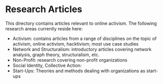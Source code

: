 # Research Articles
This directory contains articles relevant to online activism. The following research areas currently reside here:
* Activism: contains articles from a range of disciplines on the topic of activism, online activism, hacktivism; most use case studies
* Network and Structuralism: introductory articles covering network analysis, graph theory, structuralism, etc.
* Non-Profit: research covering non-profit organizations
* Social Identity, Collective Action: 
* Start-Ups: Theories and methods dealing with organizations as start-ups
